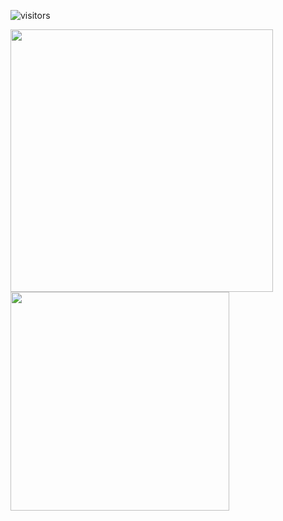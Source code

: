 <!--
**Dim145/Dim145** is a ✨ _special_ ✨ repository because its `README.md` (this file) appears on your GitHub profile.

Here are some ideas to get you started:

- 🔭 I’m currently working on ...
- 🌱 I’m currently learning ...
- 👯 I’m looking to collaborate on ...
- 🤔 I’m looking for help with ...
- 💬 Ask me about ...
- 📫 How to reach me: ...
- 😄 Pronouns: ...
- ⚡ Fun fact: ...
-->

![visitors](https://visitor-badge.glitch.me/badge?page_id=Dim145.Dim145)

<img width="420" align="center" src="https://github-readme-stats.vercel.app/api?username=Dim145&hide_border=true&theme=radical&show_icons=true&count_private=true" /> <img align="center" src="https://github-readme-stats.vercel.app/api/top-langs/?username=Dim145&layout=compact&hide_border=true&theme=radical&show_icons=true&count_private=true&langs_count=6&hide=javascript"  width="350" />

